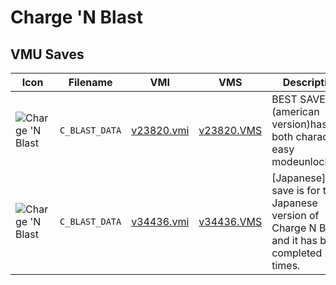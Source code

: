 # Charge 'N Blast

## VMU Saves

| Icon | Filename | VMI | VMS | Description |
|------|----------|-----|-----|-------------|
| ![Charge 'N Blast](../icons/C_BLAST_DATA.GIF) | `C_BLAST_DATA` | [v23820.vmi](v23820.vmi) | [v23820.VMS](v23820.VMS) | BEST SAVE (american version)has both character's easy modeunlocked!!! 
| ![Charge 'N Blast](../icons/C_BLAST_DATA.GIF) | `C_BLAST_DATA` | [v34436.vmi](v34436.vmi) | [v34436.VMS](v34436.VMS) | [Japanese] This save is for the Japanese version of Charge N Blast and it has been completed 2 times. 
